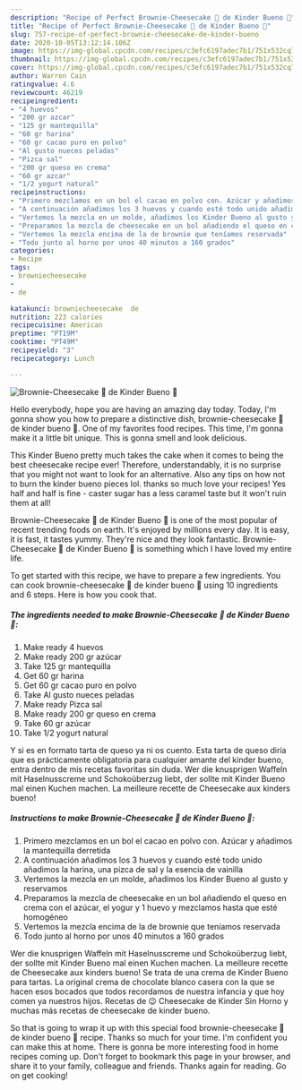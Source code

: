 ```yaml
---
description: "Recipe of Perfect Brownie-Cheesecake 🥧 de Kinder Bueno 🍫"
title: "Recipe of Perfect Brownie-Cheesecake 🥧 de Kinder Bueno 🍫"
slug: 757-recipe-of-perfect-brownie-cheesecake-de-kinder-bueno
date: 2020-10-05T13:12:14.106Z
image: https://img-global.cpcdn.com/recipes/c3efc6197adec7b1/751x532cq70/brownie-cheesecake-🥧-de-kinder-bueno-🍫-foto-principal.jpg
thumbnail: https://img-global.cpcdn.com/recipes/c3efc6197adec7b1/751x532cq70/brownie-cheesecake-🥧-de-kinder-bueno-🍫-foto-principal.jpg
cover: https://img-global.cpcdn.com/recipes/c3efc6197adec7b1/751x532cq70/brownie-cheesecake-🥧-de-kinder-bueno-🍫-foto-principal.jpg
author: Warren Cain
ratingvalue: 4.6
reviewcount: 46219
recipeingredient:
- "4 huevos"
- "200 gr azcar"
- "125 gr mantequilla"
- "60 gr harina"
- "60 gr cacao puro en polvo"
- "Al gusto nueces peladas"
- "Pizca sal"
- "200 gr queso en crema"
- "60 gr azcar"
- "1/2 yogurt natural"
recipeinstructions:
- "Primero mezclamos en un bol el cacao en polvo con. Azúcar y añadimos la mantequilla derretida"
- "A continuación añadimos los 3 huevos y cuando esté todo unido añadimos la harina, una pizca de sal y la esencia de vainilla"
- "Vertemos la mezcla en un molde, añadimos los Kinder Bueno al gusto y reservamos"
- "Preparamos la mezcla de cheesecake en un bol añadiendo el queso en crema con el azúcar, el yogur y 1 huevo y mezclamos hasta que esté homogéneo"
- "Vertemos la mezcla encima de la de brownie que teníamos reservada"
- "Todo junto al horno por unos 40 minutos a 160 grados"
categories:
- Recipe
tags:
- browniecheesecake
- 
- de

katakunci: browniecheesecake  de 
nutrition: 223 calories
recipecuisine: American
preptime: "PT19M"
cooktime: "PT49M"
recipeyield: "3"
recipecategory: Lunch

---
```



![Brownie-Cheesecake 🥧 de Kinder Bueno 🍫](https://img-global.cpcdn.com/recipes/c3efc6197adec7b1/751x532cq70/brownie-cheesecake-🥧-de-kinder-bueno-🍫-foto-principal.jpg)

Hello everybody, hope you are having an amazing day today. Today, I'm gonna show you how to prepare a distinctive dish, brownie-cheesecake 🥧 de kinder bueno 🍫. One of my favorites food recipes. This time, I'm gonna make it a little bit unique. This is gonna smell and look delicious.

This Kinder Bueno pretty much takes the cake when it comes to being the best cheesecake recipe ever! Therefore, understandably, it is no surprise that you might not want to look for an alternative. Also any tips on how not to burn the kinder bueno pieces lol. thanks so much love your recipes! Yes half and half is fine - caster sugar has a less caramel taste but it won&#39;t ruin them at all!

Brownie-Cheesecake 🥧 de Kinder Bueno 🍫 is one of the most popular of recent trending foods on earth. It's enjoyed by millions every day. It is easy, it is fast, it tastes yummy. They're nice and they look fantastic. Brownie-Cheesecake 🥧 de Kinder Bueno 🍫 is something which I have loved my entire life.


To get started with this recipe, we have to prepare a few ingredients. You can cook brownie-cheesecake 🥧 de kinder bueno 🍫 using 10 ingredients and 6 steps. Here is how you cook that.

<!--inarticleads1-->

##### The ingredients needed to make Brownie-Cheesecake 🥧 de Kinder Bueno 🍫:

1. Make ready 4 huevos
1. Make ready 200 gr azúcar
1. Take 125 gr mantequilla
1. Get 60 gr harina
1. Get 60 gr cacao puro en polvo
1. Take Al gusto nueces peladas
1. Make ready Pizca sal
1. Make ready 200 gr queso en crema
1. Take 60 gr azúcar
1. Take 1/2 yogurt natural


Y si es en formato tarta de queso ya ni os cuento. Esta tarta de queso diría que es prácticamente obligatoria para cualquier amante del kinder bueno, entra dentro de mis recetas favoritas sin duda. Wer die knusprigen Waffeln mit Haselnusscreme und Schokoüberzug liebt, der sollte mit Kinder Bueno mal einen Kuchen machen. La meilleure recette de Cheesecake aux kinders bueno! 

<!--inarticleads2-->

##### Instructions to make Brownie-Cheesecake 🥧 de Kinder Bueno 🍫:

1. Primero mezclamos en un bol el cacao en polvo con. Azúcar y añadimos la mantequilla derretida
1. A continuación añadimos los 3 huevos y cuando esté todo unido añadimos la harina, una pizca de sal y la esencia de vainilla
1. Vertemos la mezcla en un molde, añadimos los Kinder Bueno al gusto y reservamos
1. Preparamos la mezcla de cheesecake en un bol añadiendo el queso en crema con el azúcar, el yogur y 1 huevo y mezclamos hasta que esté homogéneo
1. Vertemos la mezcla encima de la de brownie que teníamos reservada
1. Todo junto al horno por unos 40 minutos a 160 grados


Wer die knusprigen Waffeln mit Haselnusscreme und Schokoüberzug liebt, der sollte mit Kinder Bueno mal einen Kuchen machen. La meilleure recette de Cheesecake aux kinders bueno! Se trata de una crema de Kinder Bueno para tartas. La original crema de chocolate blanco casera con la que se hacen esos bocados que todos recordamos de nuestra infancia y que hoy comen ya nuestros hijos. Recetas de 😉 Cheesecake de Kinder Sin Horno y muchas más recetas de cheesecake de kinder bueno. 

So that is going to wrap it up with this special food brownie-cheesecake 🥧 de kinder bueno 🍫 recipe. Thanks so much for your time. I'm confident you can make this at home. There is gonna be more interesting food in home recipes coming up. Don't forget to bookmark this page in your browser, and share it to your family, colleague and friends. Thanks again for reading. Go on get cooking!

